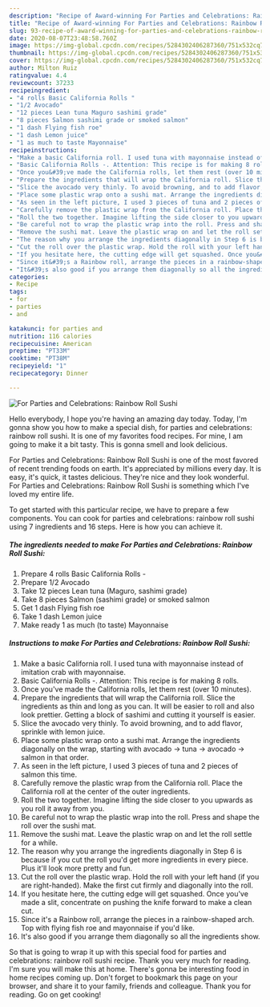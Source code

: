 ```yaml
---
description: "Recipe of Award-winning For Parties and Celebrations: Rainbow Roll Sushi"
title: "Recipe of Award-winning For Parties and Celebrations: Rainbow Roll Sushi"
slug: 93-recipe-of-award-winning-for-parties-and-celebrations-rainbow-roll-sushi
date: 2020-08-07T23:48:58.760Z
image: https://img-global.cpcdn.com/recipes/5284302406287360/751x532cq70/for-parties-and-celebrations-rainbow-roll-sushi-recipe-main-photo.jpg
thumbnail: https://img-global.cpcdn.com/recipes/5284302406287360/751x532cq70/for-parties-and-celebrations-rainbow-roll-sushi-recipe-main-photo.jpg
cover: https://img-global.cpcdn.com/recipes/5284302406287360/751x532cq70/for-parties-and-celebrations-rainbow-roll-sushi-recipe-main-photo.jpg
author: Milton Ruiz
ratingvalue: 4.4
reviewcount: 37233
recipeingredient:
- "4 rolls Basic California Rolls "
- "1/2 Avocado"
- "12 pieces Lean tuna Maguro sashimi grade"
- "8 pieces Salmon sashimi grade or smoked salmon"
- "1 dash Flying fish roe"
- "1 dash Lemon juice"
- "1 as much to taste Mayonnaise"
recipeinstructions:
- "Make a basic California roll. I used tuna with mayonnaise instead of imitation crab with mayonnaise."
- "Basic California Rolls -. Attention: This recipe is for making 8 rolls."
- "Once you&#39;ve made the California rolls, let them rest (over 10 minutes)."
- "Prepare the ingredients that will wrap the California roll. Slice the ingredients as thin and long as you can. It will be easier to roll and also look prettier. Getting a block of sashimi and cutting it yourself is easier."
- "Slice the avocado very thinly. To avoid browning, and to add flavor, sprinkle with lemon juice."
- "Place some plastic wrap onto a sushi mat. Arrange the ingredients diagonally on the wrap, starting with avocado → tuna → avocado → salmon in that order."
- "As seen in the left picture, I used 3 pieces of tuna and 2 pieces of salmon this time."
- "Carefully remove the plastic wrap from the California roll. Place the California roll at the center of the outer ingredients."
- "Roll the two together. Imagine lifting the side closer to you upwards as you roll it away from you."
- "Be careful not to wrap the plastic wrap into the roll. Press and shape the roll over the sushi mat."
- "Remove the sushi mat. Leave the plastic wrap on and let the roll settle for a while."
- "The reason why you arrange the ingredients diagonally in Step 6 is because if you cut the roll you&#39;d get more ingredients in every piece. Plus it&#39;ll look more pretty and fun."
- "Cut the roll over the plastic wrap. Hold the roll with your left hand (if you are right-handed). Make the first cut firmly and diagonally into the roll."
- "If you hesitate here, the cutting edge will get squashed. Once you&#39;ve made a slit, concentrate on pushing the knife forward to make a clean cut."
- "Since it&#39;s a Rainbow roll, arrange the pieces in a rainbow-shaped arch. Top with flying fish roe and mayonnaise if you&#39;d like."
- "It&#39;s also good if you arrange them diagonally so all the ingredients show."
categories:
- Recipe
tags:
- for
- parties
- and

katakunci: for parties and 
nutrition: 116 calories
recipecuisine: American
preptime: "PT33M"
cooktime: "PT38M"
recipeyield: "1"
recipecategory: Dinner

---
```



![For Parties and Celebrations: Rainbow Roll Sushi](https://img-global.cpcdn.com/recipes/5284302406287360/751x532cq70/for-parties-and-celebrations-rainbow-roll-sushi-recipe-main-photo.jpg)

Hello everybody, I hope you're having an amazing day today. Today, I'm gonna show you how to make a special dish, for parties and celebrations: rainbow roll sushi. It is one of my favorites food recipes. For mine, I am going to make it a bit tasty. This is gonna smell and look delicious.

For Parties and Celebrations: Rainbow Roll Sushi is one of the most favored of recent trending foods on earth. It's appreciated by millions every day. It is easy, it's quick, it tastes delicious. They're nice and they look wonderful. For Parties and Celebrations: Rainbow Roll Sushi is something which I've loved my entire life.




To get started with this particular recipe, we have to prepare a few components. You can cook for parties and celebrations: rainbow roll sushi using 7 ingredients and 16 steps. Here is how you can achieve it.

<!--inarticleads1-->

##### The ingredients needed to make For Parties and Celebrations: Rainbow Roll Sushi:

1. Prepare 4 rolls Basic California Rolls -
1. Prepare 1/2 Avocado
1. Take 12 pieces Lean tuna (Maguro, sashimi grade)
1. Take 8 pieces Salmon (sashimi grade) or smoked salmon
1. Get 1 dash Flying fish roe
1. Take 1 dash Lemon juice
1. Make ready 1 as much (to taste) Mayonnaise




<!--inarticleads2-->

##### Instructions to make For Parties and Celebrations: Rainbow Roll Sushi:

1. Make a basic California roll. I used tuna with mayonnaise instead of imitation crab with mayonnaise.
1. Basic California Rolls -. Attention: This recipe is for making 8 rolls.
1. Once you&#39;ve made the California rolls, let them rest (over 10 minutes).
1. Prepare the ingredients that will wrap the California roll. Slice the ingredients as thin and long as you can. It will be easier to roll and also look prettier. Getting a block of sashimi and cutting it yourself is easier.
1. Slice the avocado very thinly. To avoid browning, and to add flavor, sprinkle with lemon juice.
1. Place some plastic wrap onto a sushi mat. Arrange the ingredients diagonally on the wrap, starting with avocado → tuna → avocado → salmon in that order.
1. As seen in the left picture, I used 3 pieces of tuna and 2 pieces of salmon this time.
1. Carefully remove the plastic wrap from the California roll. Place the California roll at the center of the outer ingredients.
1. Roll the two together. Imagine lifting the side closer to you upwards as you roll it away from you.
1. Be careful not to wrap the plastic wrap into the roll. Press and shape the roll over the sushi mat.
1. Remove the sushi mat. Leave the plastic wrap on and let the roll settle for a while.
1. The reason why you arrange the ingredients diagonally in Step 6 is because if you cut the roll you&#39;d get more ingredients in every piece. Plus it&#39;ll look more pretty and fun.
1. Cut the roll over the plastic wrap. Hold the roll with your left hand (if you are right-handed). Make the first cut firmly and diagonally into the roll.
1. If you hesitate here, the cutting edge will get squashed. Once you&#39;ve made a slit, concentrate on pushing the knife forward to make a clean cut.
1. Since it&#39;s a Rainbow roll, arrange the pieces in a rainbow-shaped arch. Top with flying fish roe and mayonnaise if you&#39;d like.
1. It&#39;s also good if you arrange them diagonally so all the ingredients show.




So that is going to wrap it up with this special food for parties and celebrations: rainbow roll sushi recipe. Thank you very much for reading. I'm sure you will make this at home. There's gonna be interesting food in home recipes coming up. Don't forget to bookmark this page on your browser, and share it to your family, friends and colleague. Thank you for reading. Go on get cooking!
